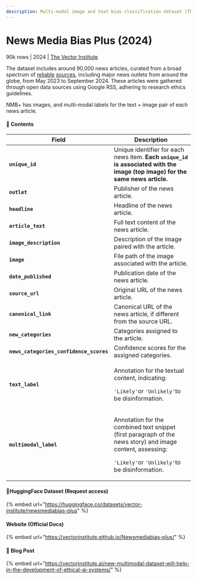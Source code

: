 ```yaml
---
description: Multi-modal image and text bias classification dataset (The Vector Institute)
---
```


# News Media Bias Plus (2024)

90k rows | 2024 | [The Vector Institute](https://huggingface.co/vector-institute)

The dataset includes around 90,000 news articles, curated from a broad spectrum of [reliable](https://www.allsides.com/media-bias) [sources](https://today.yougov.com/politics/articles/49552-trust-in-media-2024-which-news-outlets-americans-trust), including major news outlets from around the globe, from May 2023 to September 2024. These articles were gathered through open data sources using Google RSS, adhering to research ethics guidelines.&#x20;

NMB+ has images, and multi-modal labels for the text + image pair of each news article.

#### 📑 Contents

<table><thead><tr><th width="226">Field</th><th>Description</th></tr></thead><tbody><tr><td><strong><code>unique_id</code></strong></td><td>Unique identifier for each news item. <strong>Each <code>unique_id</code> is associated with the image (top image) for the same news article.</strong></td></tr><tr><td><strong><code>outlet</code></strong></td><td>Publisher of the news article.</td></tr><tr><td><strong><code>headline</code></strong></td><td>Headline of the news article.</td></tr><tr><td><strong><code>article_text</code></strong></td><td>Full text content of the news article.</td></tr><tr><td><strong><code>image_description</code></strong></td><td>Description of the image paired with the article.</td></tr><tr><td><strong><code>image</code></strong></td><td>File path of the image associated with the article.</td></tr><tr><td><strong><code>date_published</code></strong></td><td>Publication date of the news article.</td></tr><tr><td><strong><code>source_url</code></strong></td><td>Original URL of the news article.</td></tr><tr><td><strong><code>canonical_link</code></strong></td><td>Canonical URL of the news article, if different from the source URL.</td></tr><tr><td><strong><code>new_categories</code></strong></td><td>Categories assigned to the article.</td></tr><tr><td><strong><code>news_categories_confidence_scores</code></strong></td><td>Confidence scores for the assigned categories.</td></tr><tr><td><strong><code>text_label</code></strong></td><td><p>Annotation for the textual content, indicating:</p><p><code>'Likely'</code>or <code>'Unlikely'</code>to be disinformation.</p></td></tr><tr><td><strong><code>multimodal_label</code></strong></td><td><p>Annotation for the combined text snippet (first paragraph of the news story) and image content, assessing:</p><p><code>'Likely'</code>or <code>'Unlikely'</code>to be disinformation.</p></td></tr></tbody></table>

#### 🤗HuggingFace Dataset (Request access)



{% embed url="https://huggingface.co/datasets/vector-institute/newsmediabias-plus" %}

#### Website (Official Docs)

{% embed url="https://vectorinstitute.github.io/Newsmediabias-plus/" %}

#### 📰 Blog Post

{% embed url="https://vectorinstitute.ai/new-multimodal-dataset-will-help-in-the-development-of-ethical-ai-systems/" %}
